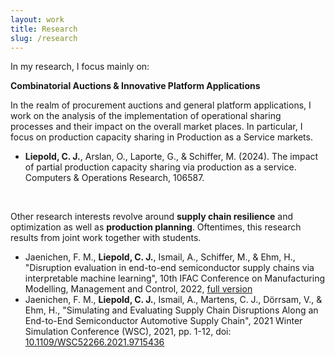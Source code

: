 ```yaml
---
layout: work
title: Research
slug: /research
---
```


In my research, I focus mainly on:

**Combinatorial Auctions & Innovative Platform Applications**

In the realm of procurement auctions and general platform applications, I work on the analysis of the implementation of operational sharing processes and their impact on the overall market places. In particular, I focus on production capacity sharing in Production as a Service markets.

* **Liepold, C. J.**, Arslan, O., Laporte, G., & Schiffer, M. (2024). The impact of partial production capacity sharing via production as a service. Computers & Operations Research, 106587.

<br />

Other research interests revolve around **supply chain resilience** and optimization as well as **production planning**. Oftentimes, this research results from joint work together with students.

* Jaenichen, F. M., **Liepold, C. J.**, Ismail, A., Schiffer, M., & Ehm, H., "Disruption evaluation in end-to-end semiconductor supply chains via interpretable machine learning", 10th IFAC Conference on Manufacturing Modelling, Management and Control, 2022, [full version](https://www.researchgate.net/profile/Abdelgafar-Ismail-2/publication/363769477_Disruption_evaluation_in_end-to-end_semiconductor_supply_chains_via_interpretable_machine_learning/links/632d64014cc5d63f08511a60/Disruption-evaluation-in-end-to-end-semiconductor-supply-chains-via-interpretable-machine-learning.pdf)
* Jaenichen, F. M., **Liepold, C. J.**, Ismail, A., Martens, C. J., Dörrsam, V., & Ehm, H., "Simulating and Evaluating Supply Chain Disruptions Along an End-to-End Semiconductor Automotive Supply Chain", 2021 Winter Simulation Conference (WSC), 2021, pp. 1-12, doi: [10.1109/WSC52266.2021.9715436](https://ieeexplore.ieee.org/document/9715436)

<br />
<br />
